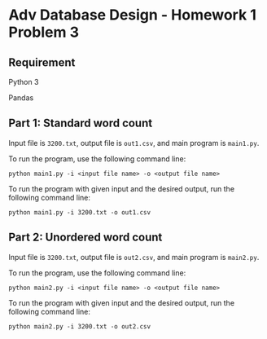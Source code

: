 # Adv Database Design - Homework 1 Problem 3

## Requirement

Python 3

Pandas

## Part 1: Standard word count

Input file is `3200.txt`, output file is `out1.csv`, and main program is `main1.py`. 

To run the program, use the following command line:

`python main1.py -i <input file name> -o <output file name>`

To run the program with given input and the desired output, run the following command line:

`python main1.py -i 3200.txt -o out1.csv`

## Part 2: Unordered word count

Input file is `3200.txt`, output file is `out2.csv`, and main program is `main2.py`. 

To run the program, use the following command line:

`python main2.py -i <input file name> -o <output file name>`

To run the program with given input and the desired output, run the following command line:

`python main2.py -i 3200.txt -o out2.csv`
